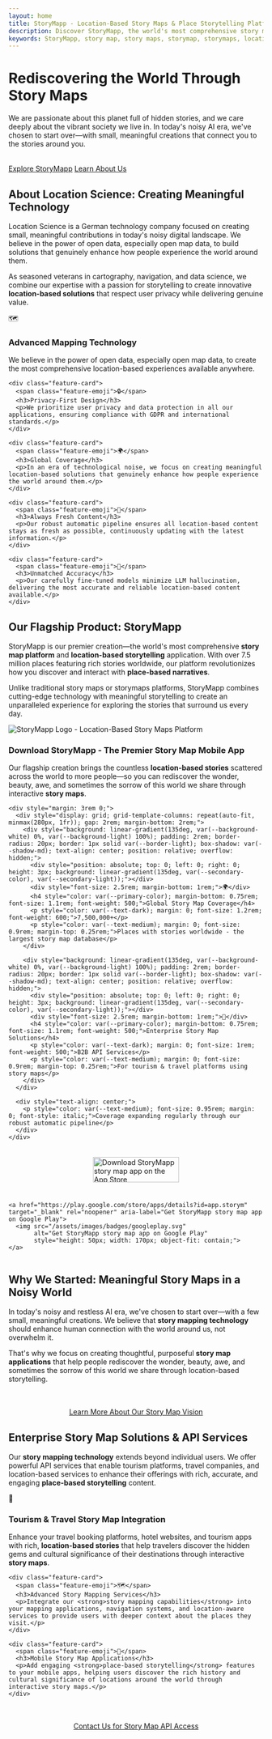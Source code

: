 ```yaml
---
layout: home
title: StoryMapp - Location-Based Story Maps & Place Storytelling Platform | Location Science
description: Discover StoryMapp, the world's most comprehensive story map platform with 7.5M+ location-based stories. Download our mobile app for iOS and Android to explore place-based storytelling, travel stories, and cultural narratives around the world.
keywords: StoryMapp, story map, story maps, storymap, storymaps, location-based stories, place-based storytelling, travel stories, mobile storytelling app, narrative mapping, interactive maps, location stories
---
```


<div class="hero-section">
  <div class="hero-content">
    <h1>Rediscovering the World Through Story Maps</h1>
    <p class="hero-subtitle">We are passionate about this planet full of hidden stories, and we care deeply about the vibrant society we live in. In today's noisy AI era, we've chosen to start over—with small, meaningful creations that connect you to the stories around you.</p>
    <div style="margin-top: 2rem;">
      <a href="/storymapp/" class="button primary-button">Explore StoryMapp</a>
      <a href="/about/" class="button secondary-button">Learn About Us</a>
    </div>
  </div>
</div>

<div class="content-section">
  <h2>About Location Science: Creating Meaningful Technology</h2>
  <p>Location Science is a German technology company focused on creating small, meaningful contributions in today's noisy digital landscape. We believe in the power of open data, especially open map data, to build solutions that genuinely enhance how people experience the world around them.</p>

  <p>As seasoned veterans in cartography, navigation, and data science, we combine our expertise with a passion for storytelling to create innovative <strong>location-based solutions</strong> that respect user privacy while delivering genuine value.</p>

  <div class="features-grid">
    <div class="feature-card">
      <span class="feature-emoji">🗺️</span>
      <h3>Advanced Mapping Technology</h3>
      <p>We believe in the power of open data, especially open map data, to create the most comprehensive location-based experiences available anywhere.</p>
    </div>

    <div class="feature-card">
      <span class="feature-emoji">🔒</span>
      <h3>Privacy-First Design</h3>
      <p>We prioritize user privacy and data protection in all our applications, ensuring compliance with GDPR and international standards.</p>
    </div>

    <div class="feature-card">
      <span class="feature-emoji">🌍</span>
      <h3>Global Coverage</h3>
      <p>In an era of technological noise, we focus on creating meaningful location-based solutions that genuinely enhance how people experience the world around them.</p>
    </div>

    <div class="feature-card">
      <span class="feature-emoji">🔄</span>
      <h3>Always Fresh Content</h3>
      <p>Our robust automatic pipeline ensures all location-based content stays as fresh as possible, continuously updating with the latest information.</p>
    </div>

    <div class="feature-card">
      <span class="feature-emoji">🎯</span>
      <h3>Unmatched Accuracy</h3>
      <p>Our carefully fine-tuned models minimize LLM hallucination, delivering the most accurate and reliable location-based content available.</p>
    </div>
  </div>
</div>

<div class="content-section">
  <h2>Our Flagship Product: StoryMapp</h2>
  <p>StoryMapp is our premier creation—the world's most comprehensive <strong>story map platform</strong> and <strong>location-based storytelling</strong> application. With over 7.5 million places featuring rich stories worldwide, our platform revolutionizes how you discover and interact with <strong>place-based narratives</strong>.</p>

  <p>Unlike traditional story maps or storymaps platforms, StoryMapp combines cutting-edge technology with meaningful storytelling to create an unparalleled experience for exploring the stories that surround us every day.</p>
</div>

<div class="app-download-section">
  <div class="app-download-header">
    <img src="/assets/images/storymapp-logo.png" alt="StoryMapp Logo - Location-Based Story Maps Platform" class="storymapp-logo" style="margin: 0 auto;">
    <h3>Download StoryMapp - The Premier Story Map Mobile App</h3>
    <p class="app-download-subtitle">Our flagship creation brings the countless <strong>location-based stories</strong> scattered across the world to more people—so you can rediscover the wonder, beauty, awe, and sometimes the sorrow of this world we share through interactive <strong>story maps</strong>.</p>
    
    <div style="margin: 3rem 0;">
      <div style="display: grid; grid-template-columns: repeat(auto-fit, minmax(280px, 1fr)); gap: 2rem; margin-bottom: 2rem;">
        <div style="background: linear-gradient(135deg, var(--background-white) 0%, var(--background-light) 100%); padding: 2rem; border-radius: 20px; border: 1px solid var(--border-light); box-shadow: var(--shadow-md); text-align: center; position: relative; overflow: hidden;">
          <div style="position: absolute; top: 0; left: 0; right: 0; height: 3px; background: linear-gradient(135deg, var(--secondary-color), var(--secondary-light));"></div>
          <div style="font-size: 2.5rem; margin-bottom: 1rem;">🌍</div>
          <h4 style="color: var(--primary-color); margin-bottom: 0.75rem; font-size: 1.1rem; font-weight: 500;">Global Story Map Coverage</h4>
          <p style="color: var(--text-dark); margin: 0; font-size: 1.2rem; font-weight: 600;">7,500,000+</p>
          <p style="color: var(--text-medium); margin: 0; font-size: 0.9rem; margin-top: 0.25rem;">Places with stories worldwide - the largest story map database</p>
        </div>
        
        <div style="background: linear-gradient(135deg, var(--background-white) 0%, var(--background-light) 100%); padding: 2rem; border-radius: 20px; border: 1px solid var(--border-light); box-shadow: var(--shadow-md); text-align: center; position: relative; overflow: hidden;">
          <div style="position: absolute; top: 0; left: 0; right: 0; height: 3px; background: linear-gradient(135deg, var(--secondary-color), var(--secondary-light));"></div>
          <div style="font-size: 2.5rem; margin-bottom: 1rem;">💼</div>
          <h4 style="color: var(--primary-color); margin-bottom: 0.75rem; font-size: 1.1rem; font-weight: 500;">Enterprise Story Map Solutions</h4>
          <p style="color: var(--text-dark); margin: 0; font-size: 1rem; font-weight: 500;">B2B API Services</p>
          <p style="color: var(--text-medium); margin: 0; font-size: 0.9rem; margin-top: 0.25rem;">For tourism & travel platforms using story maps</p>
        </div>
      </div>
      
      <div style="text-align: center;">
        <p style="color: var(--text-medium); font-size: 0.95rem; margin: 0; font-style: italic;">Coverage expanding regularly through our robust automatic pipeline</p>
      </div>
    </div>
  </div>
  
  <div class="download-options" style="display: flex !important; justify-content: center !important; align-items: center !important; gap: 1.5rem !important; flex-wrap: wrap !important; margin-top: 2rem !important;">
    <a href="https://apps.apple.com/de/app/storymapp/id6746046187" target="_blank" rel="noopener" aria-label="Download StoryMapp story map app on the App Store">
      <img src="/assets/images/badges/apple-appstore.svg" 
           alt="Download StoryMapp story map app on the App Store"
           style="height: 50px; width: 170px; object-fit: contain;">
    </a>
    
    <a href="https://play.google.com/store/apps/details?id=app.storym" target="_blank" rel="noopener" aria-label="Get StoryMapp story map app on Google Play">
      <img src="/assets/images/badges/googleplay.svg" 
           alt="Get StoryMapp story map app on Google Play"
           style="height: 50px; width: 170px; object-fit: contain;">
    </a>
  </div>
</div>

<div class="content-section">
  <h2>Why We Started: Meaningful Story Maps in a Noisy World</h2>
  <p>In today's noisy and restless AI era, we've chosen to start over—with a few small, meaningful creations. We believe that <strong>story mapping technology</strong> should enhance human connection with the world around us, not overwhelm it.</p>
  
  <p>That's why we focus on creating thoughtful, purposeful <strong>story map applications</strong> that help people rediscover the wonder, beauty, awe, and sometimes the sorrow of this world we share through location-based storytelling.</p>

  <div style="text-align: center; margin-top: 3rem;">
    <a href="/about/" class="button primary-button">Learn More About Our Story Map Vision</a>
  </div>
</div>

<div class="content-section">
  <h2>Enterprise Story Map Solutions & API Services</h2>
  <p>Our <strong>story mapping technology</strong> extends beyond individual users. We offer powerful API services that enable tourism platforms, travel companies, and location-based services to enhance their offerings with rich, accurate, and engaging <strong>place-based storytelling</strong> content.</p>

  <div class="features-grid">
    <div class="feature-card">
      <span class="feature-emoji">🏨</span>
      <h3>Tourism & Travel Story Map Integration</h3>
      <p>Enhance your travel booking platforms, hotel websites, and tourism apps with rich, <strong>location-based stories</strong> that help travelers discover the hidden gems and cultural significance of their destinations through interactive <strong>story maps</strong>.</p>
    </div>

    <div class="feature-card">
      <span class="feature-emoji">🗺️</span>
      <h3>Advanced Story Mapping Services</h3>
      <p>Integrate our <strong>story mapping capabilities</strong> into your mapping applications, navigation systems, and location-aware services to provide users with deeper context about the places they visit.</p>
    </div>

    <div class="feature-card">
      <span class="feature-emoji">📱</span>
      <h3>Mobile Story Map Applications</h3>
      <p>Add engaging <strong>place-based storytelling</strong> features to your mobile apps, helping users discover the rich history and cultural significance of locations around the world through interactive story maps.</p>
    </div>
  </div>

  <div style="text-align: center; margin-top: 3rem;">
    <a href="mailto:contact@location-science.com" class="button secondary-button">Contact Us for Story Map API Access</a>
  </div>
</div>
